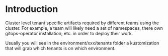 # Introduction
Cluster level tenant specific artifacts required by different teams using the cluster. 
For example, a team will likely need a set of namespaces, there own gitops-operator installation, etc. 
in order to deploy their work.

Usually you will see in the environment/xxx/tenants folder a kustomization that will grab which tenants is on which environment.
